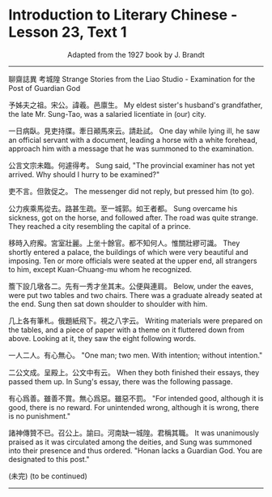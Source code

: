 # Introduction to Literary Chinese - Lesson 23, Text 1

<center>Adapted from the 1927 book by J. Brandt</center>

<!--
聊齋誌異 考城隍
予姊夫之祖宋公諱羲邑廪生一日病臥見吏持
牒牽日顚馬來云請赴試公言文宗未臨何遽得
考吏不言但敦促之公力疾乘馬從去路甚生疏
至一城郭如王者都移時入府廨宮室壯麗上坐
十餘官都不知何人惟關壯繆可識簷下設几墩
各二先有一秀才坐其末公便與連肩几上各有
筆札俄題紙飛下視之八字云一人二人有心無
心二公文成呈殿上公文中有云有心爲善雖善
不賞無心爲惡雖惡不罰諸神傳贊不已召公上
諭日河南缺一城隍君稱其職(未完) -->

<!-- 予姊夫之祖。宋公。諱羲。邑廪生。一日病臥。見吏持
牒。牽日顚馬來云。請赴試。公言文宗未臨。何遽得
考。吏不言。但敦促之。公力疾乘馬從去。路甚生疏。
至一城郭。如王者都。移時入府廨。宮室壯麗。上坐
十餘官。都不知何人。惟關壯繆可識。簷下設几墩
各二。先有一秀才坐其末。公便與連肩。几上各有
筆札。俄題紙飛下。視之八字云。一人二人。有心無
心。二公文成。呈殿上。公文中有云。有心爲善。雖善
不賞。無心爲惡。雖惡不罰。諸神傳贊不已。召公上。
諭曰。河南缺一城隍。君稱其職。(未完) -->

<!-- Examination for the Post of Guardian God.
My eldest sister's husband's grandfather, the late Mr. Sung-
Tao, was a salaried licentiate in (our) city (呂). One day while
lying ill, he saw an official servant with a document, leading a
horse with a white forehead, approach him with a message that
he was summoned to the examination. Sung said, "The pro-
vincial examiner has not yet arrived (F). Why should I hurry
to be examined?" The messenger did not reply, but pressed
him (to go).
Sung overcame his sickness (力疾), got on the
horse and followed after. The road was quite strange. They
reached a city resembling the capital of a prince. They shortly
entered a palace the buildings of which were very beautiful
and imposing. Ten or more officials were seated at the
upper end(), all strangers to him, except Kuan-Chuang-mu
whom he recognized. Below, under the eaves, were put two
tables and two chairs. There was a graduate already seated at
the end. Sung then (1) sat down shoulder to shoulder with
him. Writing materials were prepared on the tables, and a piece
of paper with a theme on it fluttered down (from above). Look-
ing at it, they saw the eight following words, "One man; two
men. With intention; without intention". When they both
finished their essays (★), they passed them up. In Sung's
essay there was the following passage, "For intended good,
although it is good, there is no reward. For unintended wrong,
although it is wrong, there is no punishment." It was unani- mously praised as it was circulated (1) among the deities, and Sung was summoned into their presence and thus ordered ( B). "Honan lacks a Guardian God. You are designated to this post."
(to be continued)-->

---

聊齋誌異 考城隍
Strange Stories from the Liao Studio - Examination for the Post of Guardian God

予姊夫之祖。宋公。諱羲。邑廪生。
My eldest sister's husband's grandfather, the late Mr. Sung-Tao, was a salaried licentiate in (our) city.

一日病臥。見吏持牒。牽日顚馬來云。請赴試。
One day while lying ill, he saw an official servant with a document, leading a horse with a white forehead, approach him with a message that he was summoned to the examination.

公言文宗未臨。何遽得考。
Sung said, "The provincial examiner has not yet arrived. Why should I hurry to be examined?"

吏不言。但敦促之。
The messenger did not reply, but pressed him (to go).

公力疾乘馬從去。路甚生疏。至一城郭。如王者都。
Sung overcame his sickness, got on the horse, and followed after. The road was quite strange. They reached a city resembling the capital of a prince.

移時入府廨。宮室壯麗。上坐十餘官。都不知何人。惟關壯繆可識。
They shortly entered a palace, the buildings of which were very beautiful and imposing. Ten or more officials were seated at the upper end, all strangers to him, except Kuan-Chuang-mu whom he recognized.

簷下設几墩各二。先有一秀才坐其末。公便與連肩。
Below, under the eaves, were put two tables and two chairs. There was a graduate already seated at the end. Sung then sat down shoulder to shoulder with him.

几上各有筆札。俄題紙飛下。視之八字云。
Writing materials were prepared on the tables, and a piece of paper with a theme on it fluttered down from above. Looking at it, they saw the eight following words.

一人二人。有心無心。
"One man; two men. With intention; without intention."

二公文成。呈殿上。公文中有云。
When they both finished their essays, they passed them up. In Sung's essay, there was the following passage.

有心爲善。雖善不賞。無心爲惡。雖惡不罰。
"For intended good, although it is good, there is no reward. For unintended wrong, although it is wrong, there is no punishment."

諸神傳贊不已。召公上。諭曰。河南缺一城隍。君稱其職。
It was unanimously praised as it was circulated among the deities, and Sung was summoned into their presence and thus ordered. "Honan lacks a Guardian God. You are designated to this post."

(未完)
(to be continued)

---
